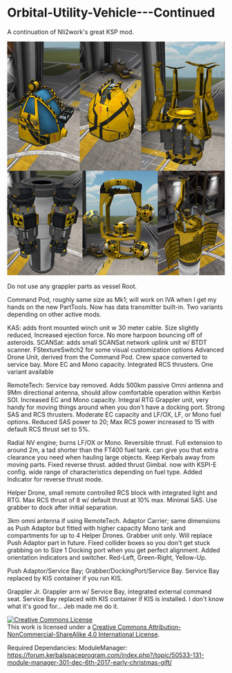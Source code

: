 # Orbital-Utility-Vehicle---Continued
A continuation of Nli2work's great KSP mod.


<img src="Images/Nli2work_oldpic.jpg">


Do not use any grappler parts as vessel Root. 

Command Pod, roughly same size as Mk1; will work on IVA when I get my hands on the new PartTools. Now has data transmitter built-in. Two variants depending on other active mods.

KAS: adds front mounted winch unit w 30 meter cable. Size slightly reduced, Increased ejection force. No more harpoon bouncing off of asteroids.
SCANSat: adds small SCANSat network uplink unit w/ BTDT scanner.
FStextureSwitch2 for some visual customization options
Advanced Drone Unit, derived from the Command Pod. Crew space converted to service bay. More EC and Mono capacity. Integrated RCS thrusters. One variant available

RemoteTech: Service bay removed. Adds 500km passive Omni antenna and 9Mm directional antenna, should allow comfortable operation within Kerbin SOI. Increased EC and Mono capacity. Integral RTG
Grappler unit, very handy for moving things around when you don't have a docking port. Strong SAS and RCS thrusters. Moderate EC capacity and LF/OX, LF,  or Mono fuel options. Reduced SAS power to 20; Max RCS power increased to 15 with default RCS thrust set to 5%.

Radial NV engine; burns LF/OX or Mono. Reversible thrust. Full extension to around 2m, a tad shorter than the FT400 fuel tank. can give you that extra clearance you need when hauling large objects. Keep Kerbals away from moving parts. Fixed reverse thrust. added thrust Gimbal. now with KSPI-E config. wide range of characteristics depending on fuel type. Added Indicator for reverse thrust mode.

Helper Drone, small remote controlled RCS block with integrated light and RTG. Max RCS thrust of 8 w/ default thrust at 10% max. Minimal SAS.  Use grabber to dock after initial separation.

3km omni antenna if using RemoteTech.
Adaptor Carrier; same dimensions as Push Adaptor but fitted with higher capacity Mono tank and compartments for up to 4 Helper Drones. Grabber unit only. Will replace Push Adaptor part in future. Fixed collider boxes so you don't get stuck grabbing on to Size 1 Docking port when you get perfect alignment. Added orientation indicators and switcher. Red-Left, Green-Right, Yellow-Up.

Push Adaptor/Service Bay; Grabber/DockingPort/Service Bay. Service Bay replaced by KIS container if you run KIS.

Grappler Jr. Grappler arm w/ Service Bay, integrated external command seat. Service Bay replaced with KIS container if KIS is installed. I don't know what it's good for... Jeb made me do it.



<a rel="license" href="http://creativecommons.org/licenses/by-nc-sa/4.0/"><img alt="Creative Commons License" style="border-width:0" src="https://i.creativecommons.org/l/by-nc-sa/4.0/88x31.png" /></a><br />This work is licensed under a <a rel="license" href="http://creativecommons.org/licenses/by-nc-sa/4.0/">Creative Commons Attribution-NonCommercial-ShareAlike 4.0 International License</a>.



Required Dependancies:
ModuleManager: https://forum.kerbalspaceprogram.com/index.php?/topic/50533-131-module-manager-301-dec-6th-2017-early-christmas-gift/
